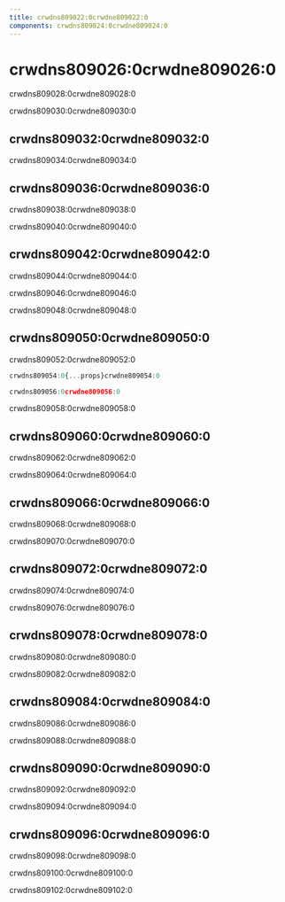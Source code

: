 ```yaml
---
title: crwdns809022:0crwdne809022:0
components: crwdns809024:0crwdne809024:0
---
```

# crwdns809026:0crwdne809026:0

<p class="description">crwdns809028:0crwdne809028:0</p>

crwdns809030:0crwdne809030:0

## crwdns809032:0crwdne809032:0

crwdns809034:0crwdne809034:0

## crwdns809036:0crwdne809036:0

crwdns809038:0crwdne809038:0

crwdns809040:0crwdne809040:0

## crwdns809042:0crwdne809042:0

crwdns809044:0crwdne809044:0

crwdns809046:0crwdne809046:0

crwdns809048:0crwdne809048:0

## crwdns809050:0crwdne809050:0

crwdns809052:0crwdne809052:0

```jsx
crwdns809054:0{...props}crwdne809054:0

crwdns809056:0crwdne809056:0
```

crwdns809058:0crwdne809058:0

## crwdns809060:0crwdne809060:0

crwdns809062:0crwdne809062:0

crwdns809064:0crwdne809064:0

## crwdns809066:0crwdne809066:0

crwdns809068:0crwdne809068:0

crwdns809070:0crwdne809070:0

## crwdns809072:0crwdne809072:0

crwdns809074:0crwdne809074:0

crwdns809076:0crwdne809076:0

## crwdns809078:0crwdne809078:0

crwdns809080:0crwdne809080:0

crwdns809082:0crwdne809082:0

## crwdns809084:0crwdne809084:0

crwdns809086:0crwdne809086:0

crwdns809088:0crwdne809088:0

## crwdns809090:0crwdne809090:0

crwdns809092:0crwdne809092:0

crwdns809094:0crwdne809094:0

## crwdns809096:0crwdne809096:0

crwdns809098:0crwdne809098:0

crwdns809100:0crwdne809100:0

crwdns809102:0crwdne809102:0